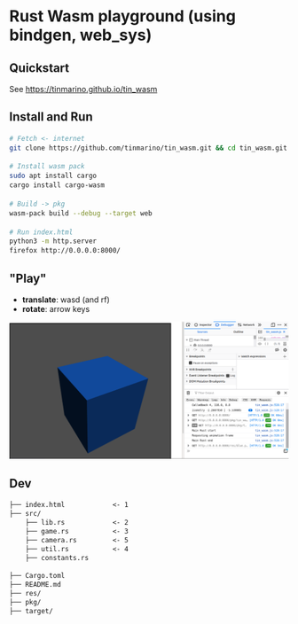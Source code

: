 # Rust Wasm playground (using bindgen, web_sys)

## Quickstart

See https://tinmarino.github.io/tin_wasm

## Install and Run

```bash
# Fetch <- internet
git clone https://github.com/tinmarino/tin_wasm.git && cd tin_wasm.git

# Install wasm pack
sudo apt install cargo
cargo install cargo-wasm

# Build -> pkg
wasm-pack build --debug --target web

# Run index.html
python3 -m http.server
firefox http://0.0.0.0:8000/
```

## "Play"

* __translate__: wasd (and rf)
* __rotate__: arrow keys

![Screenshot image not found](res/screenshot_1.png "Demo")

## Dev

```
├── index.html            <- 1
├── src/
    ├── lib.rs            <- 2
    ├── game.rs           <- 3
    ├── camera.rs         <- 5
    ├── util.rs           <- 4
    ├── constants.rs

├── Cargo.toml
├── README.md
├── res/
├── pkg/
├── target/
```
